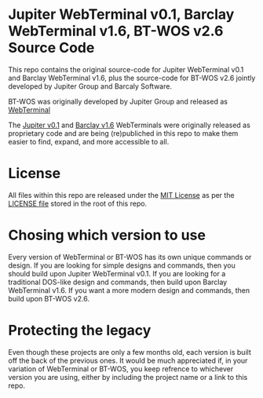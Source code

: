 # Jupiter WebTerminal v0.1, Barclay WebTerminal v1.6, BT-WOS v2.6 Source Code
This repo contains the original source-code for Jupiter WebTerminal v0.1 and Barclay WebTerminal v1.6, plus the source-code for BT-WOS v2.6 jointly developed by Jupiter Group and Barcaly Software.

BT-WOS was originally developed by Jupiter Group and released as [WebTerminal](https://github.com/thejupitergroup/WebTerminal)

The [Jupiter v0.1](https://webterminal.pages.dev/) and [Barclay v1.6](https://barclayweb.pages.dev/) WebTerminals were originally released as proprietary code and are being (re)publiched in this repo to make them easier to find, expand, and more accessible to all.

# License
All files within this repo are released under the [MIT License](https://en.wikipedia.org/wiki/MIT_License) as per the [LICENSE file](https://github.com/BarclaySoftware/BT-WOS/blob/main/LICENSE) stored in the root of this repo.

# Chosing which version to use
Every version of WebTerminal or BT-WOS has its own unique commands or design. If you are looking for simple designs and commands, then you should build upon Jupiter WebTerminal v0.1. If you are looking for a traditional DOS-like design and commands, then build upon Barclay WebTerminal v1.6. If you want a more modern design and commands, then build upon BT-WOS v2.6.

# Protecting the legacy
Even though these projects are only a few months old, each version is built off the back of the previous ones. It would be much appreciated if, in your variation of WebTerminal or BT-WOS, you keep refrence to whichever version you are using, either by including the project name or a link to this repo.